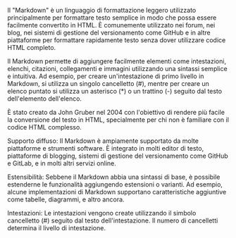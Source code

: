 Il "Markdown" è un linguaggio di formattazione leggero utilizzato principalmente per formattare testo semplice in modo che possa essere facilmente convertito in HTML. È comunemente utilizzato nei forum, nei blog, nei sistemi di gestione del versionamento come GitHub e in altre piattaforme per formattare rapidamente testo senza dover utilizzare codice HTML completo.

Il Markdown permette di aggiungere facilmente elementi come intestazioni, elenchi, citazioni, collegamenti e immagini utilizzando una sintassi semplice e intuitiva. Ad esempio, per creare un'intestazione di primo livello in Markdown, si utilizza un singolo cancelletto (#), mentre per creare un elenco puntato si utilizza un asterisco (*) o un trattino (-) seguito dal testo dell'elemento dell'elenco.

È stato creato da John Gruber nel 2004 con l'obiettivo di rendere più facile la conversione del testo in HTML, specialmente per chi non è familiare con il codice HTML complesso.

Supporto diffuso: Il Markdown è ampiamente supportato da molte piattaforme e strumenti software. È integrato in molti editor di testo, piattaforme di blogging, sistemi di gestione del versionamento come GitHub e GitLab, e in molti altri servizi online.

Estensibilità: Sebbene il Markdown abbia una sintassi di base, è possibile estenderne le funzionalità aggiungendo estensioni o varianti. Ad esempio, alcune implementazioni di Markdown supportano caratteristiche aggiuntive come tabelle, diagrammi, e altro ancora.


Intestazioni: Le intestazioni vengono create utilizzando il simbolo cancelletto (#) seguito dal testo dell'intestazione. Il numero di cancelletti determina il livello di intestazione.